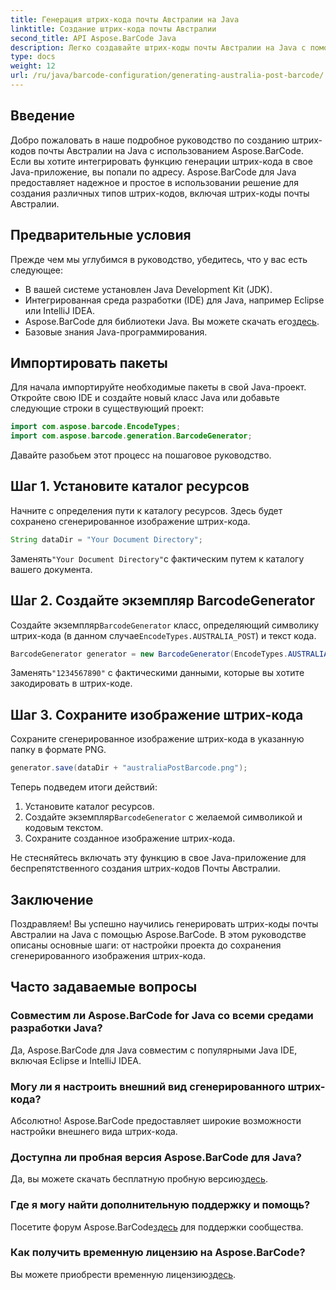 ```yaml
---
title: Генерация штрих-кода почты Австралии на Java
linktitle: Создание штрих-кода почты Австралии
second_title: API Aspose.BarCode Java
description: Легко создавайте штрих-коды почты Австралии на Java с помощью Aspose.BarCode. Следуйте нашему пошаговому руководству для бесшовной интеграции.
type: docs
weight: 12
url: /ru/java/barcode-configuration/generating-australia-post-barcode/
---
```


## Введение

Добро пожаловать в наше подробное руководство по созданию штрих-кодов почты Австралии на Java с использованием Aspose.BarCode. Если вы хотите интегрировать функцию генерации штрих-кода в свое Java-приложение, вы попали по адресу. Aspose.BarCode для Java предоставляет надежное и простое в использовании решение для создания различных типов штрих-кодов, включая штрих-коды почты Австралии.

## Предварительные условия

Прежде чем мы углубимся в руководство, убедитесь, что у вас есть следующее:

- В вашей системе установлен Java Development Kit (JDK).
- Интегрированная среда разработки (IDE) для Java, например Eclipse или IntelliJ IDEA.
-  Aspose.BarCode для библиотеки Java. Вы можете скачать его[здесь](https://releases.aspose.com/barcode/java/).
- Базовые знания Java-программирования.

## Импортировать пакеты

Для начала импортируйте необходимые пакеты в свой Java-проект. Откройте свою IDE и создайте новый класс Java или добавьте следующие строки в существующий проект:

```java
import com.aspose.barcode.EncodeTypes;
import com.aspose.barcode.generation.BarcodeGenerator;
```

Давайте разобьем этот процесс на пошаговое руководство.

## Шаг 1. Установите каталог ресурсов

Начните с определения пути к каталогу ресурсов. Здесь будет сохранено сгенерированное изображение штрих-кода.

```java
String dataDir = "Your Document Directory";
```

 Заменять`"Your Document Directory"`с фактическим путем к каталогу вашего документа.

## Шаг 2. Создайте экземпляр BarcodeGenerator

 Создайте экземпляр`BarcodeGenerator` класс, определяющий символику штрих-кода (в данном случае`EncodeTypes.AUSTRALIA_POST`) и текст кода.

```java
BarcodeGenerator generator = new BarcodeGenerator(EncodeTypes.AUSTRALIA_POST, "1234567890");
```

 Заменять`"1234567890"` с фактическими данными, которые вы хотите закодировать в штрих-коде.

## Шаг 3. Сохраните изображение штрих-кода

Сохраните сгенерированное изображение штрих-кода в указанную папку в формате PNG.

```java
generator.save(dataDir + "australiaPostBarcode.png");
```

Теперь подведем итоги действий:

1. Установите каталог ресурсов.
2.  Создайте экземпляр`BarcodeGenerator` с желаемой символикой и кодовым текстом.
3. Сохраните созданное изображение штрих-кода.

Не стесняйтесь включать эту функцию в свое Java-приложение для беспрепятственного создания штрих-кодов Почты Австралии.

## Заключение

Поздравляем! Вы успешно научились генерировать штрих-коды почты Австралии на Java с помощью Aspose.BarCode. В этом руководстве описаны основные шаги: от настройки проекта до сохранения сгенерированного изображения штрих-кода.

## Часто задаваемые вопросы

### Совместим ли Aspose.BarCode for Java со всеми средами разработки Java?
Да, Aspose.BarCode для Java совместим с популярными Java IDE, включая Eclipse и IntelliJ IDEA.

### Могу ли я настроить внешний вид сгенерированного штрих-кода?
Абсолютно! Aspose.BarCode предоставляет широкие возможности настройки внешнего вида штрих-кода.

### Доступна ли пробная версия Aspose.BarCode для Java?
 Да, вы можете скачать бесплатную пробную версию[здесь](https://releases.aspose.com/).

### Где я могу найти дополнительную поддержку и помощь?
 Посетите форум Aspose.BarCode[здесь](https://forum.aspose.com/c/barcode/13) для поддержки сообщества.

### Как получить временную лицензию на Aspose.BarCode?
 Вы можете приобрести временную лицензию[здесь](https://purchase.aspose.com/temporary-license/).